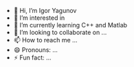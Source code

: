 - 👋 Hi, I’m Igor Yagunov
- 👀 I’m interested in 
- 🌱 I’m currently learning C++ and Matlab
- 💞️ I’m looking to collaborate on ...
- 📫 How to reach me ...
- 😄 Pronouns: ...
- ⚡ Fun fact: ...

<!---
igoragunov001/igoragunov001 is a ✨ special ✨ repository because its `README.md` (this file) appears on your GitHub profile.
You can click the Preview link to take a look at your changes.
--->
